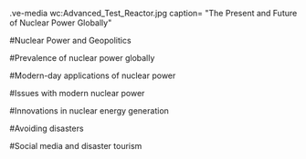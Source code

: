 
.ve-media wc:Advanced_Test_Reactor.jpg caption= "The Present and Future of Nuclear Power Globally"

#Nuclear Power and Geopolitics 






#Prevalence of nuclear power globally




#Modern-day applications of nuclear power




#Issues with modern nuclear power



#Innovations in nuclear energy generation





#Avoiding disasters



#Social media and disaster tourism